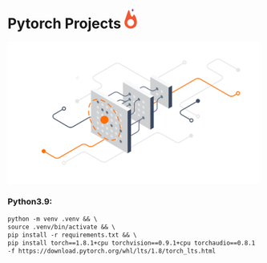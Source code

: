 Pytorch Projects ![](logo.png)
================
![](screen.svg)

### Python3.9:
```
python -m venv .venv && \
source .venv/bin/activate && \
pip install -r requirements.txt && \
pip install torch==1.8.1+cpu torchvision==0.9.1+cpu torchaudio==0.8.1 -f https://download.pytorch.org/whl/lts/1.8/torch_lts.html

```

